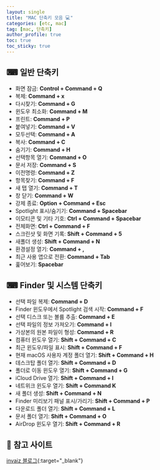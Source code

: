 ```yaml
---
layout: single
title: "MAC 단축키 모음 💻"
categories: [etc, mac]
tag: [mac, 단축키]
author_profile: true
toc: true
toc_sticky: true
---
```



## ⌨ 일반 단축키
- 화면 잠금: **Control + Command + Q**
- 복제: **Command + x**
- 다시찾기: **Command + G**
- 윈도우 최소화: **Command + M**
- 프린트: **Command + P**
- 붙여넣기: **Command + V**
- 모두선택: **Command + A**
- 복사: **Command + C**
- 숨기기: **Command + H**
- 선택항목 열기: **Command + O**
- 문서 저장: **Command + S**
- 이전명령: **Command + Z**
- 항목찾기: **Command + F**
- 새 탭 열기: **Command + T**
- 창 닫기: **Command + W**
- 강제 종료: **Option + Command + Esc**
- Spotlight 표시/숨기기: **Command + Spacebar**
- 이모티콘 및 기타 기호: **Ctrl + Command + Spacebar**
- 전체화면: **Ctrl + Command + F**
- 스크린샷 및 화면 기록: **Shift + Command + 5**
- 새폴더 생성: **Shift + Command + N**
- 환경설정 열기: **Command + ,**
- 최근 사용 앱으로 전환: **Command + Tab**
- 훑어보기: **Spacebar**


## ⌨ Finder 및 시스템 단축키
- 선택 파일 복제: **Command + D** 
- Finder 윈도우에서 Spotlight 검색 시작: **Command + F**
- 선택 디스크 또는 볼륨 추출: **Command + E**
- 선택 파일의 정보 가져오기: **Command + I**
- 가상본의 원본 파일이 형성: **Command + R**
- 컴퓨터 윈도우 열기: **Shift + Command + C**
- 최근 윈도우/파일 표시: **Shift + Command + F**
- 현재 macOS 사용자 계정 폴더 열기: **Shift + Command + H**
- 데스크탑 폴더 열기: **Shift + Command + D** 
- 폴더로 이동 윈도우 열기: **Shift + Command + G** 
- iCloud Drive 열기: **Shift + Command + I** 
- 네트위크 윈도우 열기: **Shift + Command K**
- 새 폴더 생성: **Shift + Command + N**
- Finder 미리보기 패널 표시/가리기: **Shift + Command + P**
- 다운로드 폴더 열기: **Shift + Command + L**
- 문서 폴더 열기: **Shift + Command + O**
- AirDrop 윈도우 열기: **Shift + Command + R**




## 🔎 참고 사이트
[invaiz 블로그](https://www.invaiz.com/blog/?q=YToxOntzOjEyOiJrZXl3b3JkX3R5cGUiO3M6MzoiYWxsIjt9&bmode=view&idx=12577409&t=board){:target="_blank"}